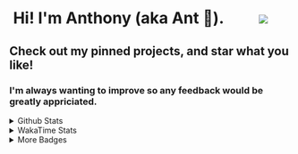 <h1>&nbsp;Hi! I'm Anthony (aka Ant 🐜). &emsp;&emsp;<a href="https://codewars.com"><img src="https://www.codewars.com/users/MakeMeSenpai/badges/large"></a></h1>
<h2>Check out my pinned projects, and star what you like! </h2>
<h3>I'm always wanting to improve so any feedback would be greatly appriciated.</h3>
<details>
  <summary>Github Stats</summary>
  <br>
  <img src="https://github-readme-stats.vercel.app/api?username=MakeMeSenpai&count_private=true" />
</details>

<details>
  <summary>WakaTime Stats</summary>
  <br>
  <a href="https://wakatime.com"><img src="https://wakatime.com/share/@MakeMeSenpai/fdf9f48a-143b-4422-8c39-f21b5db308cd.png" height="50%" width="100%"/></a>
  <br>
  <br>
  <a href="https://wakatime.com"><img src="https://wakatime.com/share/@MakeMeSenpai/bebcd8ab-45e1-4085-bc76-f8a92f8c8e51.svg" height="50%"/></a>
</details>

<details>
  <summary>More Badges</summary>
  <br>
  <a href="https://makemesenpai.github.io/Ant_World/"><img class="icons" src="https://makemesenpai.github.io/Ant_World/static/imgs/ant-icon.png" alt="Ant World"  width="75" height="75"></a>
  <a href="https://www.linkedin.com/in/ant-protho/"><img class="icons" src="https://makemesenpai.github.io/Ant_World/static/imgs/linkin_icon.webp". alt="LinkedIn" width="75" height="75"></a>
  <a href="https://codepen.io/makemesenpai"><img class="icons" src="https://makemesenpai.github.io/Ant_World/static/imgs/codepen_icon.webp" alt="CodePen" width="75" height="75"></a>
  <a href="https://www.credly.com/badges/1d2dfe47-232d-4f3f-99a9-a9d620cce2c2/public_url"><img class="cr-badges-full-badge__img" src="https://images.credly.com/size/680x680/images/3bd85bb9-7cb1-48cb-927b-2f7469d70598/CLM_Administration_Specialist.png" alt="DocuSign CLM Administration Specialist 2022" width="75" height="75"></a>
  <a href="https://www.credly.com/badges/71f0d5cb-7d32-4145-90fd-052587f9afd3/public_url"><img class="cr-badges-full-badge__img" src="https://images.credly.com/size/680x680/images/9cd21376-ba55-4b7b-b9cf-2a5c6961f0b3/CLM_Workflow_Specialist.png" alt="DocuSign CLM Workflow Specialist 2022" width="75" height="75"></a>
  <a href="https://www.credly.com/badges/d0deef99-7a4c-4661-a94b-48d2db606bd7/public_url"><img class="cr-badges-full-badge__img" src="https://images.credly.com/size/680x680/images/9a8905ed-66f7-4e74-9ec5-e6c3c2af124b/Agreement_Cloud_Specialist.png" alt="DocuSign Agreement Cloud Specialist 2022" width="75" height="75"></a>
  <a href="https://trailblazer.me/id/aprotho"><img src="https://res.cloudinary.com/hy4kyit2a/f_auto,fl_lossy,q_70/learn/modules/sales-cloud-lightning-essentials-features/576a2d04895e9368bdbea3fd8daf182c_badge.png" width="75" height="75"></a>
  <a href="https://trailblazer.me/id/aprotho"><img src="https://res.cloudinary.com/hy4kyit2a/f_auto,fl_lossy,q_70/learn/modules/mobile_strategy/a78ceed0ddda439c494948f74e7d686d_badge.png" width="75" height="75"></a>
  <a href="https://trailblazer.me/id/aprotho"><img src="https://res.cloudinary.com/hy4kyit2a/f_auto,fl_lossy,q_70/learn/modules/positive-environmental-impact/34b382dc9da7c78aa131c7fd87c86b0d_badge.png" width="75" height="75"></a>
</details>
